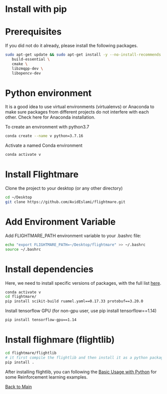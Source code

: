 # Install with pip

# Prerequisites
If you did not do it already, please install the following packages.

```bash
sudo apt-get update && sudo apt-get install -y --no-install-recommends \
   build-essential \
   cmake \
   libzmqpp-dev \
   libopencv-dev 
```

# Python environment
It is a good idea to use virtual environments (virtualenvs) or Anaconda to make sure packages from different projects do not interfere with each other. Check here for Anaconda installation.

To create an environment with python3.7

```bash
conda create --name v python=3.7.16
```
Activate a named Conda environment
```bash
conda activate v
```

# Install Flightmare
Clone the project to your desktop (or any other directory)

```bash
cd ~/Desktop
git clone https://github.com/AvidEslami/flightmare.git
```

# Add Environment Variable
Add FLIGHTMARE_PATH environment variable to your .bashrc file:

```bash
echo "export FLIGHTMARE_PATH=~/Desktop/flightmare" >> ~/.bashrc
source ~/.bashrc
```

# Install dependencies
Here, we need to install specific versions of packages, with the full list [here](package_list.md). 
```bash
conda activate v
cd flightmare/
pip install scikit-build ruamel.yaml==0.17.33 protobuf==3.20.0
```

Install tensorflow GPU (for non-gpu user, use pip install tensorflow==1.14)
```bash
pip install tensorflow-gpu==1.14 
```

# Install flighmare (flightlib)
```bash
cd flightmare/flightlib
# it first compile the flightlib and then install it as a python package.
pip install .
```

After installing flightlib, you can following the [Basic Usage with Python](use_python.md) for some Reinforcement learning examples.



[Back to Main](wiki_home.md)